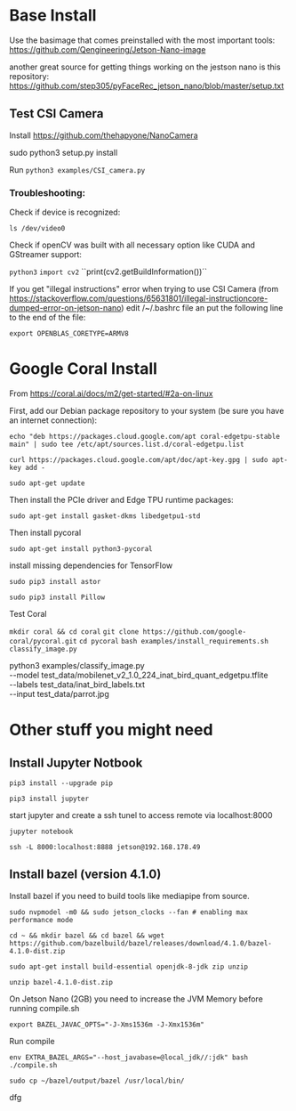 # Base Install

Use the basimage that comes preinstalled with the most important tools:
https://github.com/Qengineering/Jetson-Nano-image

another great source for getting things working on the jestson nano is this repository:
https://github.com/step305/pyFaceRec_jetson_nano/blob/master/setup.txt

## Test CSI Camera

Install  https://github.com/thehapyone/NanoCamera

sudo python3 setup.py install

Run ``python3 examples/CSI_camera.py``

### Troubleshooting:

Check if device is recognized:

``ls /dev/video0``

Check if openCV was built with all necessary option like CUDA and GStreamer support:

``python3``
``import cv2``
``print(cv2.getBuildInformation())´`

If you get "illegal instructions" error when trying to use CSI Camera (from https://stackoverflow.com/questions/65631801/illegal-instructioncore-dumped-error-on-jetson-nano) edit /~/.bashrc file an put the following line to the end of the file:

``export OPENBLAS_CORETYPE=ARMV8``


# Google Coral Install

From https://coral.ai/docs/m2/get-started/#2a-on-linux

First, add our Debian package repository to your system (be sure you have an internet connection):

``echo "deb https://packages.cloud.google.com/apt coral-edgetpu-stable main" | sudo tee /etc/apt/sources.list.d/coral-edgetpu.list``

``curl https://packages.cloud.google.com/apt/doc/apt-key.gpg | sudo apt-key add -``

``sudo apt-get update``

Then install the PCIe driver and Edge TPU runtime packages:

``sudo apt-get install gasket-dkms libedgetpu1-std``

Then install pycoral

``sudo apt-get install python3-pycoral``


install missing dependencies for TensorFlow

``sudo pip3 install astor``

``sudo pip3 install Pillow``

Test Coral

``mkdir coral && cd coral``
``git clone https://github.com/google-coral/pycoral.git``
``cd pycoral``
``bash examples/install_requirements.sh classify_image.py``

python3 examples/classify_image.py \
    --model test_data/mobilenet_v2_1.0_224_inat_bird_quant_edgetpu.tflite \
    --labels test_data/inat_bird_labels.txt \
    --input test_data/parrot.jpg

# Other stuff you might need

## Install Jupyter Notbook 

``pip3 install --upgrade pip``

``pip3 install jupyter``

start jupyter and create a ssh tunel to access remote via localhost:8000

``jupyter notebook`` 

``ssh -L 8000:localhost:8888 jetson@192.168.178.49``

## Install bazel (version 4.1.0)

Install bazel if you need to build tools like mediapipe from source.

``sudo nvpmodel -m0 && sudo jetson_clocks --fan # enabling max performance mode``

``cd ~ && mkdir bazel && cd bazel && wget https://github.com/bazelbuild/bazel/releases/download/4.1.0/bazel-4.1.0-dist.zip``

``sudo apt-get install build-essential openjdk-8-jdk zip unzip``

``unzip bazel-4.1.0-dist.zip``

On Jetson Nano (2GB) you need to increase the JVM Memory before running compile.sh

``export BAZEL_JAVAC_OPTS="-J-Xms1536m -J-Xmx1536m"``

Run compile

``env EXTRA_BAZEL_ARGS="--host_javabase=@local_jdk//:jdk" bash ./compile.sh``

``sudo cp ~/bazel/output/bazel /usr/local/bin/``

dfg
